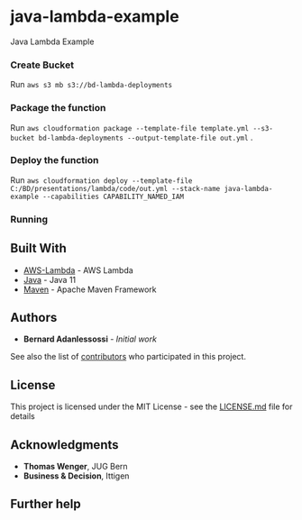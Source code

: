 # java-lambda-example
Java Lambda Example

### Create Bucket
Run `aws s3 mb s3://bd-lambda-deployments`

### Package the function
Run `aws cloudformation package --template-file template.yml --s3-bucket bd-lambda-deployments --output-template-file out.yml` .


### Deploy the function
Run `aws cloudformation deploy --template-file C:/BD/presentations/lambda/code/out.yml --stack-name java-lambda-example --capabilities CAPABILITY_NAMED_IAM`

### Running

## Built With

- [AWS-Lambda](https://eu-central-1.console.aws.amazon.com/lambda/home?region=eu-central-1#/functions) - AWS Lambda
- [Java](https://oracle.com/java/) - Java 11
- [Maven](https://maven.apache.org/) - Apache Maven Framework

## Authors

- **Bernard Adanlessossi** - _Initial work_

See also the list of [contributors](https://github.com/your/project/contributors) who participated in this project.

## License

This project is licensed under the MIT License - see the [LICENSE.md](LICENSE.md) file for details

## Acknowledgments

- **Thomas Wenger**, JUG Bern
- **Business & Decision**, Ittigen

## Further help